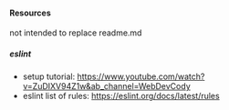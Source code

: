 #### Resources

not intended to replace readme.md

##### eslint
- setup tutorial: https://www.youtube.com/watch?v=ZuDIXV94Z1w&ab_channel=WebDevCody
- eslint list of rules: https://eslint.org/docs/latest/rules